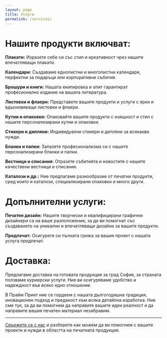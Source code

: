 ```yaml
---
layout: page
title: Услуги
permalink: /services/
---
```


<link rel="stylesheet" href="/assets/custom.css">

# Нашите продукти включват:

**Плакати:** Изразете себе си със стил и креативност чрез нашите впечатляващи плакати.  

**Календари:** Създаваме еднолистни и многолистни календари, перфектни за подаръци или корпоративни събития.  

**Брошури и книги:** Нашата екипировка и опит гарантират професионално издание на вашата литература.  

**Листовки и флаери:** Представете вашите продукти и услуги с ярки и вдъхновяващи листовки и флаери.  

**Кутии и опаковки:** Опаковайте вашите продукти с изящност и стил с нашите персонализирани кутии и опаковки.  

**Стикери и дипляни:** Индивидуални стикери и дипляни за всякакви нужди.  

**Бланки и папки:** Запазете професионализма си с нашите персонализирани бланки и папки.  

**Вестници и списания:** Отразете събитията и новостите с нашите качествени вестници и списания.  

**Каталози и др.:** Ние предлагаме разнообразие от печатни продукти, сред които и каталози, специализирани опаковки и много други.  

# Допълнителни услуги:

**Печатен дизайн:** Нашите творчески и квалифицирани графични дизайнери са на ваше разположение, за да ви помогнат със създаването на уникални и впечатляващи дизайни за вашите продукти.  

**Предпечат:** Осигурете си пълната грижа за вашия проект с нашата услуга предпечат.  

# Доставка:

Предлагаме доставка на готовата продукция за град София, за страната ползваме куриерски услуги. Ние ви осигуряваме удобство и надеждност във всяко едно отношение.  

В Прайм Принт ние се гордеем с нашата дългогодишна традиция, иновационен подход и преданост към всяка детайлна изработка. Ние сме тук, за да ви помогнем да направите вашите идеи реалност и да направите вашия печатен материал незабравим.  

---

[Свържете се с нас](/contact/) и разберете как можем да ви помогнем с вашите проекти и нужди в областта на печатната продукция.
